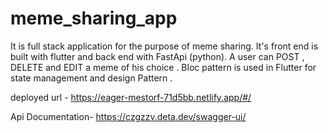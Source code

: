 # meme_sharing_app

It is full stack application for the purpose of meme sharing.
It's front end is built with flutter and back end with FastApi (python).
A user can POST , DELETE and EDIT a meme of his choice . 
Bloc pattern is used in Flutter for state management and design Pattern .

deployed url - https://eager-mestorf-71d5bb.netlify.app/#/ 

Api Documentation- https://czgzzv.deta.dev/swagger-ui/


